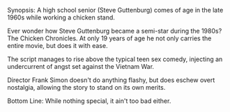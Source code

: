 Synopsis: A high school senior (Steve Guttenburg) comes of age in the late 1960s while working a chicken stand.

Ever wonder how Steve Guttenburg became a semi-star during the 1980s? The Chicken Chronicles. At only 19 years of age he not only carries the entire movie, but does it with ease.

The script manages to rise above the typical teen sex comedy, injecting an undercurrent of angst set against the Vietnam War.

Director Frank Simon doesn't do anything flashy, but does eschew overt nostalgia, allowing the story to stand on its own merits.

Bottom Line: While nothing special, it ain't too bad either.